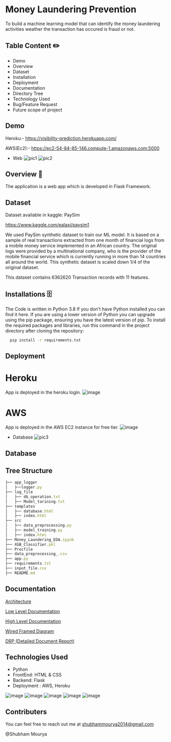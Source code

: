 
# Money Laundering Prevention

To build a machine learning model that can identify the money laundering activities weather the transaction has occured is fraud or not.

## Table Content ✏️
* Demo
* Overview
* Dataset
* Installation
* Deployment
* Documentation
* Directory Tree
* Technology Used
* Bug/Feature Request
* Future scope of project
## Demo
Heroku:- https://visibility-prediction.herokuapp.com/

AWS(Ec2):- https://ec2-54-84-85-146.compute-1.amazonaws.com:5000 

* Web
![pic1](https://user-images.githubusercontent.com/47842305/139574877-0f69b2d6-b1cc-4c57-9871-d36c5521425d.png)
![pic2](https://user-images.githubusercontent.com/47842305/139574888-6834b33d-0913-4a42-9a15-e3cea6f399ac.png)


## Overview  📜
The application is a web app which is developed in Flask Framework.

## Dataset  
Dataset available in kaggle: PaySim

https://www.kaggle.com/ealaxi/paysim1

We used PaySim synthetic dataset to train our ML model. It is based on a sample of real transactions extracted from one month of financial logs from a mobile money service implemented in an African country.
The original logs were provided by a multinational company, who is the provider of the mobile financial service which is currently running in more than 14 countries all around the world. This synthetic dataset is scaled down 1/4 of the original dataset.

This dataset contains 6362620 Transaction records with 11 features.

## Installations  🗄️
The Code is written in Python 3.8 If you don't have Python installed you can find it here. If you are using a lower version of Python you can upgrade using the pip package, ensuring you have the latest version of pip. To install the required packages and libraries, run this command in the project directory after cloning the repository:
```bash
  pip install -r requirements.txt
```
## Deployment

# Heroku
App is deployed in the heroku login. 
![image](https://user-images.githubusercontent.com/47842305/139574946-ccf9a882-93ac-4379-86c4-8562b00050bb.png)

# AWS
App is deployed in the AWS EC2 instance for free tier.
![image](https://user-images.githubusercontent.com/47842305/139574951-4d9f1732-456c-4862-b9c0-84f673c7f6b7.png)

* Database
![pic3](https://user-images.githubusercontent.com/47842305/139574890-9579d928-05cb-4f5a-a345-b94de7c4edff.png)

## Database 

## Tree Structure
```javascript
├── app_logger
│   ├──logger.py
├── log_file
│   ├── db_operation.txt
│   ├── Model_tarining.txt
├── templates
│   ├── database.html
│   ├── index.html
├── src
│   ├── data_preprocessing.py
│   ├── model_training.py
│   ├── index.html
├── Money_Laundering_EDA.ipynb
├── XGB_Classifier.pkl
├── Procfile
├── data_preprocessing_.csv
├── app.py
├── requirements.txt
├── input_file.csv
├── README.md

```


## Documentation

[Architecture](https://linktodocumentation)

[Low Level Documentation](https://linktodocumentation)

[High Level Documentation](https://linktodocumentation)

[Wired Framed Diagram](https://linktodocumentation)

[DRP (Detailed Document Report)](https://linktodocumentation)
## Technologies Used

* Python
* FrontEnd: HTML & CSS
* Backend: Flask 
* Deployment : AWS, Heroku

![image](https://user-images.githubusercontent.com/47842305/139575209-6e90151b-be8c-4ff1-97d9-a7ff5f6b7d94.png)
![image](https://user-images.githubusercontent.com/47842305/139575214-64b5b442-45f6-4d3e-b397-1deb869704e1.png)
![image](https://user-images.githubusercontent.com/47842305/139575215-59c28f81-73f4-4f5d-8e2a-7893b3204fcc.png)
![image](https://user-images.githubusercontent.com/47842305/139575216-01043b7b-1ee9-4ec0-a422-baa146a8555c.png)
![image](https://user-images.githubusercontent.com/47842305/139575314-975efc25-c9fa-42e4-9ebe-bb4331adfe59.png)


## Contributers
You can feel free to reach out me at shubhammourya2014@gmail.com

@Shubham Mourya
